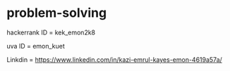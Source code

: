 # problem-solving

hackerrank ID = kek_emon2k8

uva ID = emon_kuet

Linkdin = https://www.linkedin.com/in/kazi-emrul-kayes-emon-4619a57a/
